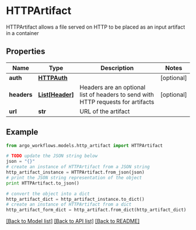 # HTTPArtifact

HTTPArtifact allows a file served on HTTP to be placed as an input artifact in a container

## Properties

Name | Type | Description | Notes
------------ | ------------- | ------------- | -------------
**auth** | [**HTTPAuth**](HTTPAuth.md) |  | [optional] 
**headers** | [**List[Header]**](Header.md) | Headers are an optional list of headers to send with HTTP requests for artifacts | [optional] 
**url** | **str** | URL of the artifact | 

## Example

```python
from argo_workflows.models.http_artifact import HTTPArtifact

# TODO update the JSON string below
json = "{}"
# create an instance of HTTPArtifact from a JSON string
http_artifact_instance = HTTPArtifact.from_json(json)
# print the JSON string representation of the object
print HTTPArtifact.to_json()

# convert the object into a dict
http_artifact_dict = http_artifact_instance.to_dict()
# create an instance of HTTPArtifact from a dict
http_artifact_form_dict = http_artifact.from_dict(http_artifact_dict)
```
[[Back to Model list]](../README.md#documentation-for-models) [[Back to API list]](../README.md#documentation-for-api-endpoints) [[Back to README]](../README.md)



